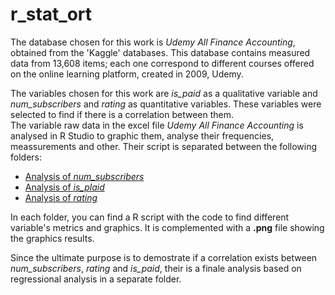 # r_stat_ort
The database chosen for this work is *Udemy All Finance Accounting*, obtained from the 'Kaggle' databases. This database contains measured data from 13,608 items; each one correspond to different courses offered on the online learning platform, created in 2009, Udemy.    

The variables chosen for this work are *is_paid* as a qualitative variable and *num_subscribers* and *rating* as quantitative variables. These variables were selected to find if there is a correlation between them.    
The variable raw data in the excel file *Udemy All Finance Accounting* is analysed in R Studio to graphic them, analyse their frequencies, meassurements and other. Their script is separated between the following folders:   

*   [Analysis of *num_subscribers*](https://github.com/r41ss4/r_stat_ort/tree/main/analysis_num_s)
*   [Analysis of *is_plaid*](https://github.com/r41ss4/r_stat_ort/tree/main/analysis_is_p)  
*   [Analysis of *rating*](https://github.com/r41ss4/r_stat_ort/tree/main/analysis_rating)

In each folder, you can find a R script with the code to find different variable's metrics and graphics. It is complemented with a **.png** file showing the graphics results. 

Since the ultimate purpose is to demostrate if a correlation exists between *num_subscribers*, *rating* and *is_paid*, their is a finale analysis based on regressional analysis in a separate folder.
